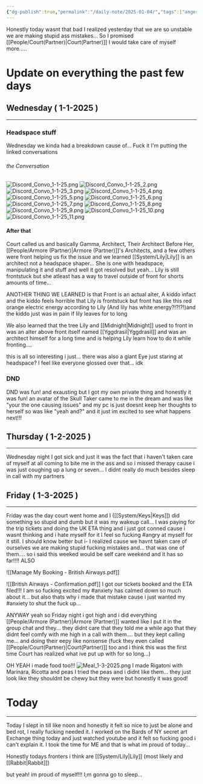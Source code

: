 ```yaml
---
{"dg-publish":true,"permalink":"/daily-note/2025-01-04/","tags":["anger","anxiety","Armore","Court","Trip","Not_Ok","SelfCare","SystemUpdate"]}
---
```



Honestly today wasnt that bad I realized  yesterday that we are so unstable we are making stupid ass mistakes... So I promised [[People/Court(Partner)\|Court(Partner)]] I would take care of myself more..... 
# Update on everything the past few days 
## Wednesday ( 1-1-2025 )
---
### Headspace stuff
Wednesday we kinda had a breakdown cause of... Fuck it I'm putting the linked conversations 
###### the Conversation
![Discord_Convo_1-1-25.png](/img/user/Images/1-1-25/Discord_Convo_1-1-25.png)
![Discord_Convo_1-1-25_2.png](/img/user/Images/1-1-25/Discord_Convo_1-1-25_2.png)
![Discord_Convo_1-1-25_3.png](/img/user/Images/1-1-25/Discord_Convo_1-1-25_3.png)
![Discord_Convo_1-1-25_4.png](/img/user/Images/1-1-25/Discord_Convo_1-1-25_4.png)
![Discord_Convo_1-1-25_5.png](/img/user/Images/1-1-25/Discord_Convo_1-1-25_5.png)
![Discord_Convo_1-1-25_6.png](/img/user/Images/1-1-25/Discord_Convo_1-1-25_6.png)
![Discord_Convo_1-1-25_7.png](/img/user/Images/1-1-25/Discord_Convo_1-1-25_7.png)
![Discord_Convo_1-1-25_8.png](/img/user/Images/1-1-25/Discord_Convo_1-1-25_8.png)
![Discord_Convo_1-1-25_9.png](/img/user/Images/1-1-25/Discord_Convo_1-1-25_9.png)
![Discord_Convo_1-1-25_10.png](/img/user/Images/1-1-25/Discord_Convo_1-1-25_10.png)
![Discord_Convo_1-1-25_11.png](/img/user/Images/1-1-25/Discord_Convo_1-1-25_11.png)
#### After that
Court called us and  basically  Gamma, Architect, Their Architect Before Her, [[People/Armore (Partner)\|Armore (Partner)]]'s Architects, and a few others were front helping us fix the issue and we learned [[System/Lily\|Lily]] is an architect not a headspace shaper... She is one with headspace, manipulating it and stuff and well it got resolved but yeah... Lily is still frontstuck but she atleast has a way to travel outside of front for shorts amounts of time...

ANOTHER THING WE LEARNED is that Front is an actual alter, A kiddo infact and the kiddo feels horrible that Lily is frontstuck but front has like this red orange electric energy according to Lily (And lily has white energy?!?!?!)and the kiddo just was in pain if lily leaves for to long 

We also learned that the tree Lily and [[Midnight\|Midnight]] used to front in was an alter above front itself named [[Yggdrasil\|Yggdrasil]] and was an architect himself for a long time and is helping Lily learn how to do it while fronting.... 

this is all so interesting i just... there was also a giant Eye just staring at headspace? I feel like everyone glossed over that... idk 

### DND
 DND was fun! and exausting but I got my own private thing and honestly it was fun! an avatar of the Skull Taker came to me in the dream and was like "your the one causing issues" and my pc is just doesnt keep her thoughts to herself so was like "yeah and?" and it just im excited to see what happens  next!!!

## Thursday ( 1-2-2025 )
---
Wednesday night I got sick and just it was the fact that i haven't taken care of myself at all coming to bite me in the ass and so i missed therapy cause i was just coughing up a lung or seven... I didnt really do much besides sleep in call with my partners 

## Friday ( 1-3-2025 )
---
Friday was the day court went home and I ([[System/Keys\|Keys]]) did something so stupid and dumb but it was my wakeup call...  I was paying for the trip tickets and doing the UK ETA thing and i just got conned cause i wasnt thinking and i hate myself for it I feel so fucking #angry at myself for it still. I should know better but i-  I realized cause we havnt taken care of ourselves we are making stupid fucking mistakes and... that was one of them.... so i said this weeked would be self care weekend and it has so far!!!! ALSO 

![[Manage My Booking - British Airways.pdf]]

![[British Airways - Confirmation.pdf]] I got our tickets booked and the ETA filed!!! I am so fucking excited my #anxiety has calmed down so much about it... but also thats why i made that mistake cause i just wanted my #anxiety to shut the fuck up...

ANYWAY yeah so Friday night i got high and i did everything [[People/Armore (Partner)\|Armore (Partner)]] wanted like I put it in the group chat and they... they didnt care that they told me a while ago that they didnt feel comfy with me high in a call with them.... but they kept calling me... and doing their eepy like nonsense (fuck they even called [[People/Court(Partner)\|Court(Partner)]] too and i think this was the first time Court has realized what ive put up with for so long...) 

OH YEAH i made food too!!!
![Meal_1-3-2025.png](/img/user/Images/Meal_1-3-2025.png)
I made Rigatoni with Marinara, Ricotta and peas 
 I tried the peas and i didnt like them... they just look like they shouldnt be chewy but they were but honestly it was good!

# Today
---
Today I slept in till like noon and honestly it felt so nice to just be alone and bed rot, I really fucking needed it. I worked on the Bards of NY secret art Exchange thing today and just watched youtube and it felt so fucking good i can't explain it. I took the time for ME and that is what im proud of today... 

Honestly todays fronters i think are [[System/Lily\|Lily]] (most likely and [[Rabbit\|Rabbit]])

but yeah! im proud of myself!!! I;m gonna go to sleep... 